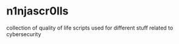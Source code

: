 # n1njascr0lls
collection of quality of life scripts used for different stuff related to cybersecurity
